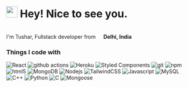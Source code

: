 <h1><img src="https://emojis.slackmojis.com/emojis/images/1531849430/4246/blob-sunglasses.gif?1531849430" width="30"/> Hey! Nice to see you.</h1>


<p></br> I'm Tushar, Fullstack developer from <img src="https://cdn-icons-png.flaticon.com/512/197/197560.png" width="13"/> <b>Delhi, India</b> </p>
<h3>Things I code with</h3>
<p>
  <img alt="React" src="https://img.shields.io/badge/-React-45b8d8?style=flat-square&logo=react&logoColor=white" />
  <img alt="github actions" src="https://img.shields.io/badge/-Github_Actions-2088FF?style=flat-square&logo=github-actions&logoColor=white" />
  <img alt="Heroku" src="https://img.shields.io/badge/-Heroku-430098?style=flat-square&logo=heroku&logoColor=white" />
  <img alt="Styled Components" src="https://img.shields.io/badge/-Styled_Components-db7092?style=flat-square&logo=styled-components&logoColor=white" />
  <img alt="git" src="https://img.shields.io/badge/-Git-F05032?style=flat-square&logo=git&logoColor=white" />
  <img alt="npm" src="https://img.shields.io/badge/-NPM-CB3837?style=flat-square&logo=npm&logoColor=white" />
  <img alt="html5" src="https://img.shields.io/badge/-HTML5-E34F26?style=flat-square&logo=html5&logoColor=white" />
  <img alt="MongoDB" src="https://img.shields.io/badge/-MongoDB-13aa52?style=flat-square&logo=mongodb&logoColor=white" />
  <img alt="Nodejs" src="https://img.shields.io/badge/-Nodejs-43853d?style=flat-square&logo=Node.js&logoColor=white" />
  <img alt="TailwindCSS" src="https://img.shields.io/badge/-TailwindCSS-b8c2cc?style=flat-square&logo=TailwindCSS&logoColor=white" />
  <img alt="Javascript" src="https://img.shields.io/badge/-Javascript-f0db4f?style=flat-square&logo=Javascript&logoColor=white" />
  <img alt="MySQL" src="https://img.shields.io/badge/-MySQL-00758f?style=flat-square&logo=MySQL&logoColor=white" />
  <img alt="C++" src="https://img.shields.io/badge/-C++-00008B?style=flat-square&logo=cpp&logoColor=white" />
  <img alt="Python" src="https://img.shields.io/badge/-Python-4B8BBE?style=flat-square&logo=Python&logoColor=white" />
  <img alt="C" src="https://img.shields.io/badge/-C Lang-00008B?style=flat-square&logo=C&logoColor=white" />
  <img alt="Mongoose" src="https://img.shields.io/badge/-Mongoose-BAA378?style=flat-square&logo=Mongoose&logoColor=white" />
  
</p>
